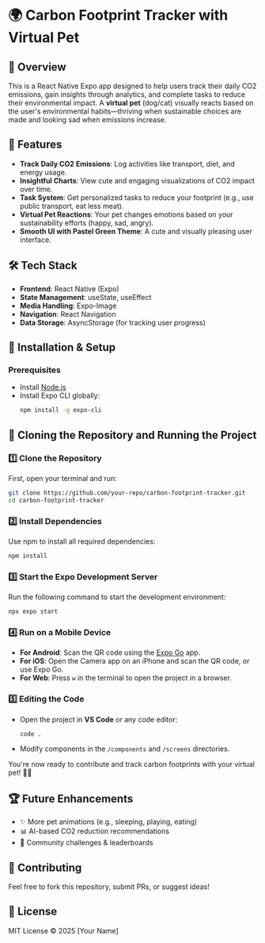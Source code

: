 # 🌍 Carbon Footprint Tracker with Virtual Pet

## 📌 Overview

This is a React Native Expo app designed to help users track their daily CO2 emissions, gain insights through analytics, and complete tasks to reduce their environmental impact. A **virtual pet** (dog/cat) visually reacts based on the user's environmental habits—thriving when sustainable choices are made and looking sad when emissions increase.

## 🎨 Features

- **Track Daily CO2 Emissions**: Log activities like transport, diet, and energy usage.
- **Insightful Charts**: View cute and engaging visualizations of CO2 impact over time.
- **Task System**: Get personalized tasks to reduce your footprint (e.g., use public transport, eat less meat).
- **Virtual Pet Reactions**: Your pet changes emotions based on your sustainability efforts (happy, sad, angry).
- **Smooth UI with Pastel Green Theme**: A cute and visually pleasing user interface.

## 🛠 Tech Stack

- **Frontend**: React Native (Expo)
- **State Management**: useState, useEffect
- **Media Handling**: Expo-Image
- **Navigation**: React Navigation
- **Data Storage**: AsyncStorage (for tracking user progress)

## 🚀 Installation & Setup

### Prerequisites

- Install [Node.js](https://nodejs.org/)
- Install Expo CLI globally:
  ```sh
  npm install -g expo-cli
  ```

## 🚀 Cloning the Repository and Running the Project

### 1️⃣ Clone the Repository

First, open your terminal and run:

```sh
git clone https://github.com/your-repo/carbon-footprint-tracker.git
cd carbon-footprint-tracker
```

### 2️⃣ Install Dependencies

Use npm to install all required dependencies:

```sh
npm install
```

### 3️⃣ Start the Expo Development Server

Run the following command to start the development environment:

```sh
npx expo start
```

### 4️⃣ Run on a Mobile Device

- **For Android**: Scan the QR code using the [Expo Go](https://expo.dev/client) app.
- **For iOS**: Open the Camera app on an iPhone and scan the QR code, or use Expo Go.
- **For Web**: Press `w` in the terminal to open the project in a browser.

### 5️⃣ Editing the Code

- Open the project in **VS Code** or any code editor:
  ```sh
  code .
  ```
- Modify components in the `/components` and `/screens` directories.



You're now ready to contribute and track carbon footprints with your virtual pet! 🌱🐶



## 🏆 Future Enhancements

- ✨ More pet animations (e.g., sleeping, playing, eating)
- 📊 AI-based CO2 reduction recommendations
- 🌱 Community challenges & leaderboards

## 🤝 Contributing

Feel free to fork this repository, submit PRs, or suggest ideas!

## 📜 License

MIT License © 2025 [Your Name]

